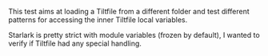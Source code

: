 This test aims at loading a Tiltfile from a different folder and test different patterns for accessing the inner Tiltfile local variables.

Starlark is pretty strict with module variables (frozen by default), I wanted to verify if Tiltfile had any special handling.
